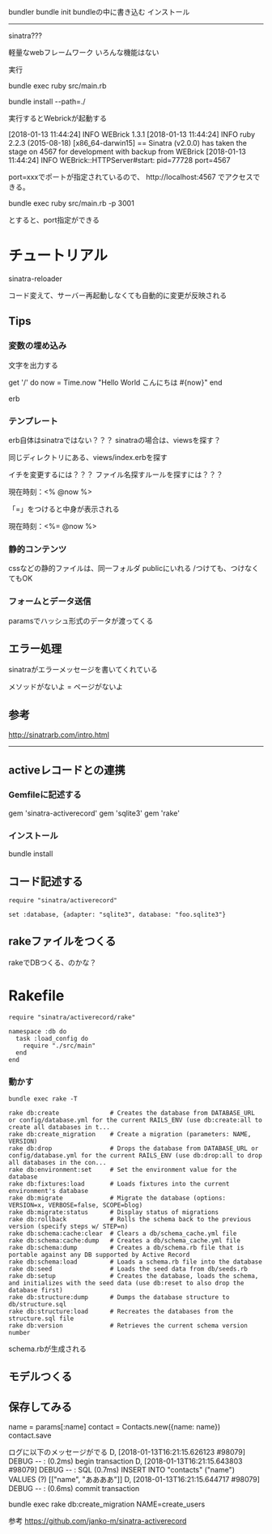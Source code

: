 
bundler
bundle init
bundleの中に書き込む
インストール

-----------


sinatra???

軽量なwebフレームワーク
いろんな機能はない

実行

bundle exec ruby src/main.rb

bundle install --path=./

実行するとWebrickが起動する

[2018-01-13 11:44:24] INFO  WEBrick 1.3.1
[2018-01-13 11:44:24] INFO  ruby 2.2.3 (2015-08-18) [x86_64-darwin15]
== Sinatra (v2.0.0) has taken the stage on 4567 for development with backup from WEBrick
[2018-01-13 11:44:24] INFO  WEBrick::HTTPServer#start: pid=77728 port=4567

port=xxxでポートが指定されているので、
http://localhost:4567
でアクセスできる。

bundle exec ruby src/main.rb -p 3001        

とすると、port指定ができる

# チュートリアル

sinatra-reloader

コード変えて、サーバー再起動しなくても自動的に変更が反映される


## Tips

### 変数の埋め込み



文字を出力する

get '/' do
  now = Time.now
  "Hello World こんにちは #{now}"
end


erb


### テンプレート
erb自体はsinatraではない？？？
sinatraの場合は、viewsを探す？

同じディレクトリにある、views/index.erbを探す

イチを変更するには？？？
ファイル名探すルールを探すには？？？


  <p>現在時刻：<% @now %></p>
  
  「=」をつけると中身が表示される
  
  <p>現在時刻：<%= @now %></p>

### 静的コンテンツ

cssなどの静的ファイルは、同一フォルダ
publicにいれる
/つけても、つけなくてもOK

### フォームとデータ送信

paramsでハッシュ形式のデータが渡ってくる

## エラー処理
sinatraがエラーメッセージを書いてくれている

メソッドがないよ = ページがないよ

## 参考
http://sinatrarb.com/intro.html

---

## activeレコードとの連携

### Gemfileに記述する
gem 'sinatra-activerecord'
gem 'sqlite3'
gem 'rake'


### インストール
bundle install

## コード記述する

```
require "sinatra/activerecord"

set :database, {adapter: "sqlite3", database: "foo.sqlite3"}
```

## rakeファイルをつくる

rakeでDBつくる、のかな？
# Rakefile

```
require "sinatra/activerecord/rake"

namespace :db do
  task :load_config do
    require "./src/main"
  end
end
```

### 動かす
```
bundle exec rake -T

rake db:create              # Creates the database from DATABASE_URL or config/database.yml for the current RAILS_ENV (use db:create:all to create all databases in t...
rake db:create_migration    # Create a migration (parameters: NAME, VERSION)
rake db:drop                # Drops the database from DATABASE_URL or config/database.yml for the current RAILS_ENV (use db:drop:all to drop all databases in the con...
rake db:environment:set     # Set the environment value for the database
rake db:fixtures:load       # Loads fixtures into the current environment's database
rake db:migrate             # Migrate the database (options: VERSION=x, VERBOSE=false, SCOPE=blog)
rake db:migrate:status      # Display status of migrations
rake db:rollback            # Rolls the schema back to the previous version (specify steps w/ STEP=n)
rake db:schema:cache:clear  # Clears a db/schema_cache.yml file
rake db:schema:cache:dump   # Creates a db/schema_cache.yml file
rake db:schema:dump         # Creates a db/schema.rb file that is portable against any DB supported by Active Record
rake db:schema:load         # Loads a schema.rb file into the database
rake db:seed                # Loads the seed data from db/seeds.rb
rake db:setup               # Creates the database, loads the schema, and initializes with the seed data (use db:reset to also drop the database first)
rake db:structure:dump      # Dumps the database structure to db/structure.sql
rake db:structure:load      # Recreates the databases from the structure.sql file
rake db:version             # Retrieves the current schema version number

```

schema.rbが生成される

## モデルつくる

## 保存してみる

name = params[:name]
contact = Contacts.new({name: name})
contact.save

ログに以下のメッセージがでる
D, [2018-01-13T16:21:15.626123 #98079] DEBUG -- :    (0.2ms)  begin transaction
D, [2018-01-13T16:21:15.643803 #98079] DEBUG -- :   SQL (0.7ms)  INSERT INTO "contacts" ("name") VALUES (?)  [["name", "ああああ"]]
D, [2018-01-13T16:21:15.644717 #98079] DEBUG -- :    (0.6ms)  commit transaction



bundle exec rake db:create_migration NAME=create_users


参考
https://github.com/janko-m/sinatra-activerecord